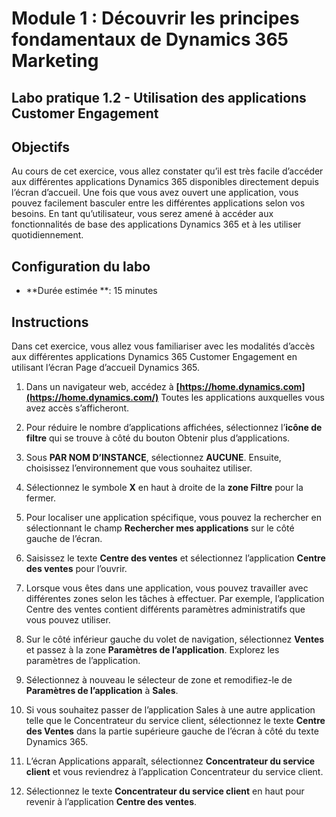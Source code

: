 ﻿---
lab:
    title: 'Labo 1.2 : Utilisation des applications Customer Engagement'
    module: 'Module 1 : Découvrir les principes fondamentaux de Dynamics 365 Marketing'
---

Module 1 : Découvrir les principes fondamentaux de Dynamics 365 Marketing
========================

## Labo pratique 1.2 - Utilisation des applications Customer Engagement 

## Objectifs

Au cours de cet exercice, vous allez constater qu’il est très facile d’accéder aux différentes applications Dynamics 365 disponibles directement depuis l’écran d’accueil. Une fois que vous avez ouvert une application, vous pouvez facilement basculer entre les différentes applications selon vos besoins. En tant qu’utilisateur, vous serez amené à accéder aux fonctionnalités de base des applications Dynamics 365 et à les utiliser quotidiennement.


## Configuration du labo

  - **Durée estimée **: 15 minutes

## Instructions

Dans cet exercice, vous allez vous familiariser avec les modalités d’accès aux différentes applications Dynamics 365 Customer Engagement en utilisant l’écran Page d’accueil Dynamics 365. 

1. Dans un navigateur web, accédez à **[https://home.dynamics.com](https://home.dynamics.com/)** Toutes les applications auxquelles vous avez accès s’afficheront. 

2. Pour réduire le nombre d’applications affichées, sélectionnez l’**icône de filtre** qui se trouve à côté du bouton Obtenir plus d’applications. 

3. Sous **PAR NOM D’INSTANCE**, sélectionnez **AUCUNE**. Ensuite, choisissez l’environnement que vous souhaitez utiliser. 

4. Sélectionnez le symbole **X** en haut à droite de la **zone Filtre** pour la fermer. 

5. Pour localiser une application spécifique, vous pouvez la rechercher en sélectionnant le champ **Rechercher mes applications** sur le côté gauche de l’écran. 

6. Saisissez le texte **Centre des ventes** et sélectionnez l’application **Centre des ventes** pour l’ouvrir. 

7. Lorsque vous êtes dans une application, vous pouvez travailler avec différentes zones selon les tâches à effectuer. Par exemple, l’application Centre des ventes contient différents paramètres administratifs que vous pouvez utiliser. 

8. Sur le côté inférieur gauche du volet de navigation, sélectionnez **Ventes** et passez à la zone **Paramètres de l’application**. Explorez les paramètres de l’application.

9. Sélectionnez à nouveau le sélecteur de zone et remodifiez-le de **Paramètres de l’application** à **Sales**.

10. Si vous souhaitez passer de l’application Sales à une autre application telle que le Concentrateur du service client, sélectionnez le texte **Centre des Ventes** dans la partie supérieure gauche de l’écran à côté du texte Dynamics 365. 

11. L’écran Applications apparaît, sélectionnez **Concentrateur du service client** et vous reviendrez à l’application Concentrateur du service client. 

12. Sélectionnez le texte **Concentrateur du service client** en haut pour revenir à l’application **Centre des ventes**. 
